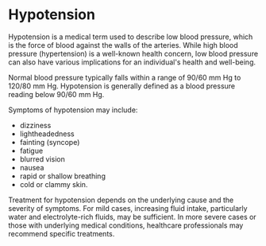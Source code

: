[//]: # (
source: gpt-3 + jph editing
tags: conditions
)

# Hypotension

Hypotension is a medical term used to describe low blood pressure, which is the force of blood against the walls of the arteries. While high blood pressure (hypertension) is a well-known health concern, low blood pressure can also have various implications for an individual's health and well-being.

Normal blood pressure typically falls within a range of 90/60 mm Hg to 120/80 mm Hg. Hypotension is generally defined as a blood pressure reading below 90/60 mm Hg.

Symptoms of hypotension may include:

* dizziness
* lightheadedness
* fainting (syncope)
* fatigue
* blurred vision
* nausea
* rapid or shallow breathing
* cold or clammy skin.

Treatment for hypotension depends on the underlying cause and the severity of symptoms. For mild cases, increasing fluid intake, particularly water and electrolyte-rich fluids, may be sufficient. In more severe cases or those with underlying medical conditions, healthcare professionals may recommend specific treatments.
